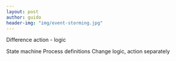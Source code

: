 ```yaml
---
layout: post
author: guido
header-img: "img/event-storming.jpg"
---
```

Difference action - logic

State machine
Process definitions
Change logic, action separately